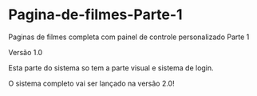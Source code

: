 # Pagina-de-filmes-Parte-1
Paginas de filmes completa com painel de controle personalizado Parte 1

Versão 1.0

Esta parte do sistema so tem a parte visual e sistema de login.

O sistema completo vai ser lançado na versão 2.0!
